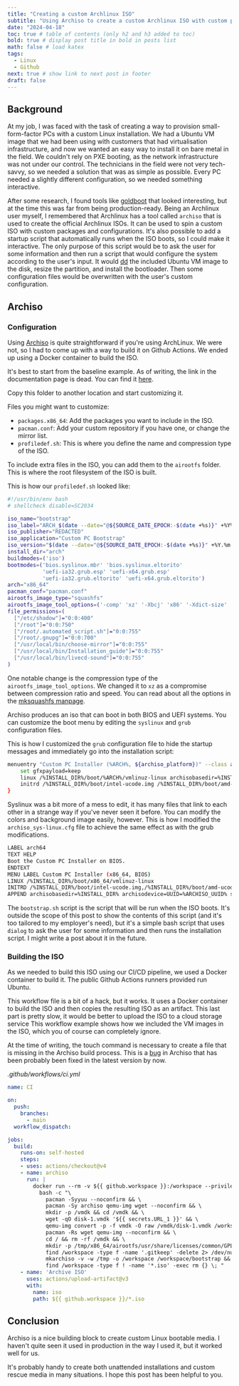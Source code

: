 ```yaml
---
title: "Creating a custom Archlinux ISO"
subtitle: "Using Archiso to create a custom Archlinux ISO with custom packages and configurations"
date: "2024-04-18"
toc: true # table of contents (only h2 and h3 added to toc)
bold: true # display post title in bold in posts list
math: false # load katex
tags:
  - Linux
  - Github
next: true # show link to next post in footer
draft: false
---
```


## Background

At my job, I was faced with the task of creating a way to provision small-form-factor PCs with a custom Linux installation.
We had a Ubuntu VM image that we had been using with customers that had virtualisation infrastructure, and now we wanted an easy way to install it on bare metal in the field. We couldn't rely on PXE booting, as the network infrastructure was not under our control.
The technicians in the field were not very tech-savvy, so we needed a solution that was as simple as possible.
Every PC needed a slightly different configuration, so we needed something interactive.

After some research, I found tools like [goldboot](https://github.com/fossable/goldboot) that looked interesting, but at the time this was far from being production-ready.
Being an Archlinux user myself, I remembered that Archlinux has a tool called `archiso` that is used to create the official Archlinux ISOs. It can be used to spin a custom ISO with custom packages and configurations.
It's also possible to add a startup script that automatically runs when the ISO boots, so I could make it interactive. The only purpose of this script would be to ask the user for some information and then run a script that would configure the system according to the user's input. It would [dd](https://linux.die.net/man/1/dd) the included Ubuntu VM image to the disk, resize the partition, and install the bootloader. Then some configuration files would be overwritten with the user's custom configuration.

## Archiso

### Configuration

Using [Archiso](https://wiki.archlinux.org/title/archiso) is quite straightforward if you're using ArchLinux. We were not, so I had to come up with a way to build it on Github Actions. We ended up using a Docker container to build the ISO.

It's best to start from the baseline example. As of writing, the link in the documentation page is dead. You can find it [here](https://github.com/archlinux/archiso/tree/master/configs/baseline).

Copy this folder to another location and start customizing it.

Files you might want to customize:
- `packages.x86_64`: Add the packages you want to include in the ISO.
- `pacman.conf`: Add your custom repository if you have one, or change the mirror list.
- `profiledef.sh`: This is where you define the name and compression type of the ISO.

To include extra files in the ISO, you can add them to the `airootfs` folder. This is where the root filesystem of the ISO is built.

This is how our `profiledef.sh` looked like:

```bash
#!/usr/bin/env bash
# shellcheck disable=SC2034

iso_name="bootstrap"
iso_label="ARCH_$(date --date="@${SOURCE_DATE_EPOCH:-$(date +%s)}" +%Y%m)"
iso_publisher="REDACTED"
iso_application="Custom PC Bootstrap"
iso_version="$(date --date="@${SOURCE_DATE_EPOCH:-$(date +%s)}" +%Y.%m.%d)"
install_dir="arch"
buildmodes=('iso')
bootmodes=('bios.syslinux.mbr' 'bios.syslinux.eltorito'
           'uefi-ia32.grub.esp' 'uefi-x64.grub.esp'
           'uefi-ia32.grub.eltorito' 'uefi-x64.grub.eltorito')
arch="x86_64"
pacman_conf="pacman.conf"
airootfs_image_type="squashfs"
airootfs_image_tool_options=('-comp' 'xz' '-Xbcj' 'x86' '-Xdict-size' '1M' '-b' '1M')
file_permissions=(
  ["/etc/shadow"]="0:0:400"
  ["/root"]="0:0:750"
  ["/root/.automated_script.sh"]="0:0:755"
  ["/root/.gnupg"]="0:0:700"
  ["/usr/local/bin/choose-mirror"]="0:0:755"
  ["/usr/local/bin/Installation_guide"]="0:0:755"
  ["/usr/local/bin/livecd-sound"]="0:0:755"
)
```

One notable change is the compression type of the `airootfs_image_tool_options`. We changed it to `xz` as a compromise between compression ratio and speed.
You can read about all the options in the [mksquashfs manpage](https://manpages.debian.org/jessie/squashfs-tools/mksquashfs.1.en.html#Compressors_available_and_compressor_specific_options).

Archiso produces an iso that can boot in both BIOS and UEFI systems. You can customize the boot menu by editing the `syslinux` and `grub` configuration files.

This is how I customized the `grub` configuration file to hide the startup messages and immediately go into the installation script:

```bash
menuentry "Custom PC Installer (%ARCH%, ${archiso_platform})" --class arch --class gnu-linux --class gnu --class os --id 'archlinux' {
    set gfxpayload=keep
    linux /%INSTALL_DIR%/boot/%ARCH%/vmlinuz-linux archisobasedir=%INSTALL_DIR% archisodevice=UUID=${ARCHISO_UUID} script=/opt/bootstrap.sh quiet
    initrd /%INSTALL_DIR%/boot/intel-ucode.img /%INSTALL_DIR%/boot/amd-ucode.img /%INSTALL_DIR%/boot/%ARCH%/initramfs-linux.img
}
```

Syslinux was a bit more of a mess to edit, it has many files that link to each other in a strange way if you've never seen it before. You can modify the colors and background image easily, however.
This is how I modified the `archiso_sys-linux.cfg` file to achieve the same effect as with the grub modifications.

```bash
LABEL arch64
TEXT HELP
Boot the Custom PC Installer on BIOS.
ENDTEXT
MENU LABEL Custom PC Installer (x86_64, BIOS)
LINUX /%INSTALL_DIR%/boot/x86_64/vmlinuz-linux
INITRD /%INSTALL_DIR%/boot/intel-ucode.img,/%INSTALL_DIR%/boot/amd-ucode.img,/%INSTALL_DIR%/boot/x86_64/initramfs-linux.img
APPEND archisobasedir=%INSTALL_DIR% archisodevice=UUID=%ARCHISO_UUID% script=/opt/bootstrap.sh quiet
```

The `bootstrap.sh` script is the script that will be run when the ISO boots.
It's outside the scope of this post to show the contents of this script (and it's too tailored to my employer's need), but it's a simple bash script that uses `dialog` to ask the user for some information and then runs the installation script.
I might write a post about it in the future.

### Building the ISO

As we needed to build this ISO using our CI/CD pipeline, we used a Docker container to build it. The public Github Actions runners provided run Ubuntu.

This workflow file is a bit of a hack, but it works. It uses a Docker container to build the ISO and then copies the resulting ISO as an artifact. This last part is pretty slow, it would be better to upload the ISO to a cloud storage service
This workflow example shows how we included the VM images in the ISO, which you of course can completely ignore.

At the time of writing, the touch command is necessary to create a file that is missing in the Archiso build process. This is a [bug](https://gitlab.archlinux.org/archlinux/archiso/-/issues/225) in Archiso that has been probably been fixed in the latest version by now.

_.github/workflows/ci.yml_
```yaml
name: CI

on:
  push:
    branches:
      - main
  workflow_dispatch:

jobs:
  build:
    runs-on: self-hosted
    steps:
    - uses: actions/checkout@v4
    - name: archiso
      run: |
        docker run --rm -v ${{ github.workspace }}:/workspace --privileged archlinux:base-devel \
          bash -c "\
            pacman -Syyuu --noconfirm && \
            pacman -Sy archiso qemu-img wget --noconfirm && \
            mkdir -p /vmdk && cd /vmdk && \
            wget -qO disk-1.vmdk '${{ secrets.URL_1 }}' && \
            qemu-img convert -p -f vmdk -O raw /vmdk/disk-1.vmdk /workspace/bootstrap/airootfs/images/disk-image-1.raw && \
            pacman -Rs wget qemu-img --noconfirm && \
            cd / && rm -rf /vmdk && \
            mkdir -p /tmp/x86_64/airootfs/usr/share/licenses/common/GPL2/ && touch /tmp/x86_64/airootfs/usr/share/licenses/common/GPL2/license.txt && \
            find /workspace -type f -name '.gitkeep' -delete 2> /dev/null && \
            mkarchiso -v -w /tmp -o /workspace /workspace/bootstrap && \
            find /workspace -type f ! -name '*.iso' -exec rm {} \; "
    - name: 'Archive ISO'
      uses: actions/upload-artifact@v3
      with:
        name: iso
        path: ${{ github.workspace }}/*.iso
```

## Conclusion
Archiso is a nice building block to create custom Linux bootable media. I haven't quite seen it used in production in the way I used it, but it worked well for us.

It's probably handy to create both unattended installations and custom rescue media in many situations. I hope this post has been helpful to you.
